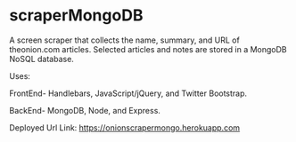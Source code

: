 # scraperMongoDB
A screen scraper that collects the name, summary, and URL of theonion.com articles. 
Selected articles and notes are stored in a MongoDB NoSQL database. 

Uses:

FrontEnd-
Handlebars, JavaScript/jQuery, and Twitter Bootstrap.

BackEnd-
MongoDB, Node, and Express.

Deployed Url Link:
https://onionscrapermongo.herokuapp.com 
